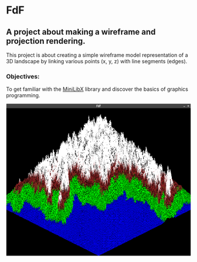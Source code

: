 # FdF
## A project about making a wireframe and projection rendering.

This project is about creating a simple wireframe model representation of a 3D
landscape by linking various points (x, y, z) with line segments (edges).

### Objectives:

To get familiar with the [MiniLibX](https://github.com/42Paris/minilibx-linux) library and discover the basics of graphics programming.


![Screenshot of a working programm](/resources/program_screenshot.png)
